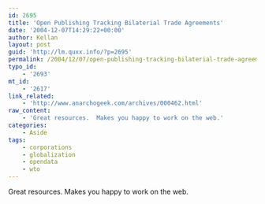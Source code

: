 ```yaml
---
id: 2695
title: 'Open Publishing Tracking Bilaterial Trade Agreements'
date: '2004-12-07T14:29:22+00:00'
author: Kellan
layout: post
guid: 'http://lm.quxx.info/?p=2695'
permalink: /2004/12/07/open-publishing-tracking-bilaterial-trade-agreements/
typo_id:
    - '2693'
mt_id:
    - '2617'
link_related:
    - 'http://www.anarchogeek.com/archives/000462.html'
raw_content:
    - 'Great resources.  Makes you happy to work on the web.'
categories:
    - Aside
tags:
    - corporations
    - globalization
    - opendata
    - wto
---
```


Great resources. Makes you happy to work on the web.